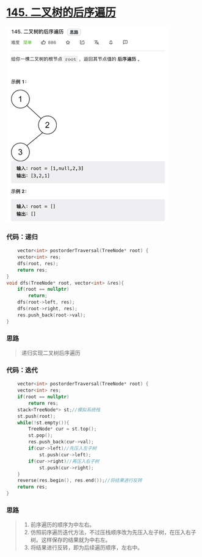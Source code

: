 # [145. 二叉树的后序遍历](https://leetcode.cn/problems/binary-tree-postorder-traversal/)

<img src="https://raw.githubusercontent.com/damenshi/myImage/main/img/image-20220717162905908.png" alt="image-20220717162905908" style="zoom:50%;" />

### 代码：递归
```c++
	vector<int> postorderTraversal(TreeNode* root) {
    vector<int> res;
    dfs(root, res);
    return res;
}
void dfs(TreeNode* root, vector<int> &res){
    if(root == nullptr)
        return;
    dfs(root->left, res);
    dfs(root->right, res);
    res.push_back(root->val);
}
```
### 思路
> 递归实现二叉树后序遍历

### 代码：迭代
```c++
	vector<int> postorderTraversal(TreeNode* root) {
    vector<int> res;
    if(root == nullptr)
        return res;
    stack<TreeNode*> st;//模拟系统栈
    st.push(root);
    while(!st.empty()){
        TreeNode* cur = st.top();
        st.pop();
        res.push_back(cur->val);
        if(cur->left)//先压入左子树
            st.push(cur->left);
        if(cur->right)//再压入右子树
            st.push(cur->right);
    }
    reverse(res.begin(), res.end());//将结果进行反转
    return res;
}
```
### 思路
> 1. 前序遍历的顺序为中左右。
> 2. 仿照前序遍历迭代方法，不过压栈顺序改为先压入左子树，在压入右子树。这样保存的结果就为中右左。
> 3. 将结果进行反转，即为后续遍历顺序，左右中。